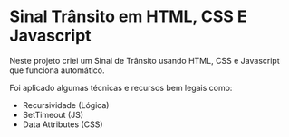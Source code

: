 # Sinal Trânsito em HTML, CSS E Javascript

Neste projeto criei um Sinal de Trânsito usando HTML, CSS e Javascript que funciona automático.

Foi aplicado algumas técnicas e recursos bem legais como:
- Recursividade (Lógica)
- SetTimeout (JS)
- Data Attributes (CSS)




